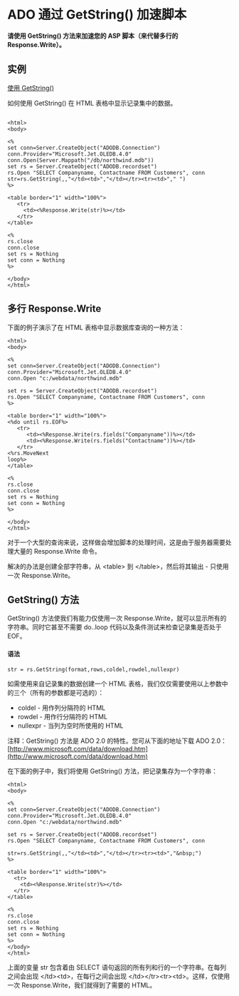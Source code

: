 # ADO 通过 GetString() 加速脚本

**请使用 GetString() 方法来加速您的 ASP 脚本（来代替多行的 Response.Write）。**

## 实例

[使用 GetString()](/tiy/s.asp?f=demo_adoe_display_5)

如何使用 GetString() 在 HTML 表格中显示记录集中的数据。

```

<html>
<body>

<%
set conn=Server.CreateObject("ADODB.Connection")
conn.Provider="Microsoft.Jet.OLEDB.4.0"
conn.Open(Server.Mappath("/db/northwind.mdb"))
set rs = Server.CreateObject("ADODB.recordset")
rs.Open "SELECT Companyname, Contactname FROM Customers", conn
str=rs.GetString(,,"</td><td>","</td></tr><tr><td>"," ")
%>

<table border="1" width="100%">
   <tr>
     <td><%Response.Write(str)%></td>
   </tr>
</table>

<%
rs.close
conn.close
set rs = Nothing
set conn = Nothing
%>

</body>
</html>

```

## 多行 Response.Write

下面的例子演示了在 HTML 表格中显示数据库查询的一种方法：

```
<html>
<body>

<%
set conn=Server.CreateObject("ADODB.Connection")
conn.Provider="Microsoft.Jet.OLEDB.4.0"
conn.Open "c:/webdata/northwind.mdb"

set rs = Server.CreateObject("ADODB.recordset")
rs.Open "SELECT Companyname, Contactname FROM Customers", conn
%>

<table border="1" width="100%">
<%do until rs.EOF%>
   <tr>
      <td><%Response.Write(rs.fields("Companyname"))%></td>
      <td><%Response.Write(rs.fields("Contactname"))%></td>
   </tr>
<%rs.MoveNext
loop%>
</table>

<%
rs.close
conn.close
set rs = Nothing
set conn = Nothing
%>

</body>
</html>

```

对于一个大型的查询来说，这样做会增加脚本的处理时间，这是由于服务器需要处理大量的 Response.Write 命令。

解决的办法是创建全部字符串，从 &lt;table&gt; 到 &lt;/table&gt;，然后将其输出 - 只使用一次 Response.Write。

## GetString() 方法

GetString() 方法使我们有能力仅使用一次 Response.Write，就可以显示所有的字符串。同时它甚至不需要 do..loop 代码以及条件测试来检查记录集是否处于 EOF。

#### 语法

```
str = rs.GetString(format,rows,coldel,rowdel,nullexpr) 
```

如需使用来自记录集的数据创建一个 HTML 表格，我们仅仅需要使用以上参数中的三个（所有的参数都是可选的）：

*   coldel - 用作列分隔符的 HTML
*   rowdel - 用作行分隔符的 HTML
*   nullexpr - 当列为空时所使用的 HTML

注释：GetString() 方法是 ADO 2.0 的特性。您可从下面的地址下载 ADO 2.0：[http://www.microsoft.com/data/download.htm](http://www.microsoft.com/data/download.htm)

在下面的例子中，我们将使用 GetString() 方法，把记录集存为一个字符串：

```
<html>
<body>

<%
set conn=Server.CreateObject("ADODB.Connection")
conn.Provider="Microsoft.Jet.OLEDB.4.0"
conn.Open "c:/webdata/northwind.mdb"

set rs = Server.CreateObject("ADODB.recordset")
rs.Open "SELECT Companyname, Contactname FROM Customers", conn

str=rs.GetString(,,"</td><td>","</td></tr><tr><td>","&nbsp;")
%>

<table border="1" width="100%">
  <tr>
    <td><%Response.Write(str)%></td>
  </tr>
</table>

<%
rs.close
conn.close
set rs = Nothing
set conn = Nothing
%>
</body>
</html>

```

上面的变量 str 包含着由 SELECT 语句返回的所有列和行的一个字符串。在每列之间会出现 &lt;/td&gt;&lt;td&gt;，在每行之间会出现 &lt;/td&gt;&lt;/tr&gt;&lt;tr&gt;&lt;td&gt;。这样，仅使用一次 Response.Write，我们就得到了需要的 HTML。

